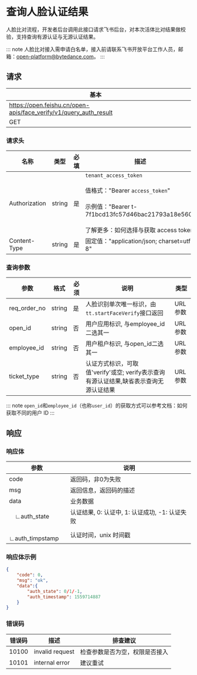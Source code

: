 # 查询人脸认证结果
人脸比对流程，开发者后台调用此接口请求飞书后台，对本次活体比对结果做校验，支持查询有源认证与无源认证结果。

::: note
人脸比对接入需申请白名单，接入前请联系飞书开放平台工作人员，邮箱：open-platform@bytedance.com。
:::


## 请求
| 基本 |  |
| --- | --- |
| https://open.feishu.cn/open-apis/face_verify/v1/query_auth_result |
| GET |


### 请求头
| 名称 | 类型 | 必填 | 描述 |
| --- | --- | --- | --- |
| Authorization | string | 是 | `tenant_access_token`<br> <br>值格式："Bearer `access_token`"<br><br>示例值："Bearer t-7f1bcd13fc57d46bac21793a18e560"<br> <br> 了解更多：如何选择与获取 access token |
| Content-Type | string | 是 | 固定值："application/json; charset=utf-8" |




### 查询参数  
|参数|格式|必须|说明|类型
|--|-----|--|----|--|
|req_order_no|string|是|人脸识别单次唯一标识，由`tt.startFaceVerify`接口返回|URL参数|
|open_id|string|否|用户应用标识, 与employee_id二选其一|URL参数|
|employee_id|string|否|用户租户标识, 与open_id二选其一|URL参数|
|ticket_type|string|否|认证方式标识，可取值'verify'或空; verify表示查询有源认证结果,缺省表示查询无源认证结果|URL参数|
::: note
`open_id`和`employee_id`（也称`user_id`）的获取方式可以参考文档：如何获取不同的用户 ID
:::

## 响应
### 响应体
|参数|说明|
|--|----|
|code|返回码，非0为失败|
|msg|返回信息，返回码的描述|
|data|业务数据|
|&emsp;∟auth_state |认证结果, 0: 认证中, 1: 认证成功, -1: 认证失败|
|&emsp;∟auth_timpstamp |认证时间，unix 时间戳|

### 响应体示例
```json
{ 
    "code": 0, 
    "msg": "ok", 
    "data":{
        "auth_state": 0/1/-1,
        "auth_timestamp": 1559714887
    }
}
```

### 错误码
|错误码|描述|排查建议|
|--|-----|--|
|10100|invalid request|检查参数是否为空，权限是否接入|
|10101|internal error|建议重试|